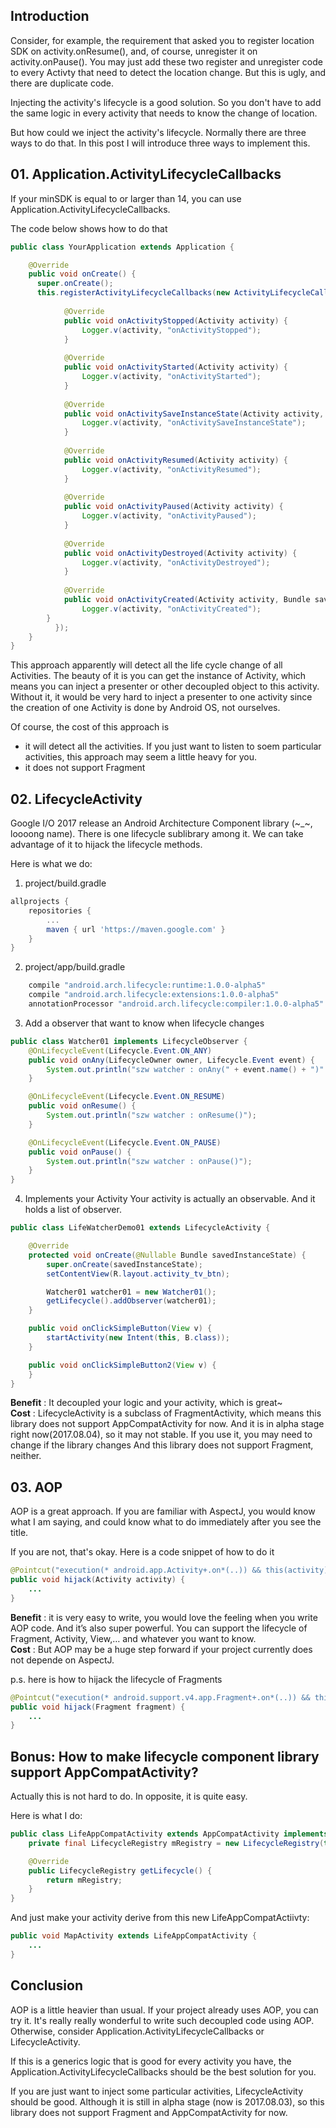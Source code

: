 ## Introduction
Consider, for example, the requirement that asked you to register location SDK on activity.onResume(), and, of course, unregister it on activity.onPause(). You may just add these two register and unregister code to every Activty that need to detect the location change. But this is ugly, and there are duplicate code.

Injecting the activity's lifecycle is a good solution. So you don't have to add the same logic in every activity that needs to know the change of location. 

But how could we inject the activity's lifecycle. Normally there are three ways to do that. In this post I will introduce three ways to implement this.

## 01. Application.ActivityLifecycleCallbacks
If your minSDK is equal to or larger than 14, you can use Application.ActivityLifecycleCallbacks.

The code below shows how to do that
```java
public class YourApplication extends Application {

    @Override
    public void onCreate() {  
      super.onCreate();  
      this.registerActivityLifecycleCallbacks(new ActivityLifecycleCallbacks() {  
       
            @Override  
            public void onActivityStopped(Activity activity) {  
                Logger.v(activity, "onActivityStopped");  
            }  
           
            @Override  
            public void onActivityStarted(Activity activity) {  
                Logger.v(activity, "onActivityStarted");  
            }  
           
            @Override  
            public void onActivitySaveInstanceState(Activity activity, Bundle outState) {  
                Logger.v(activity, "onActivitySaveInstanceState");  
            }  
           
            @Override  
            public void onActivityResumed(Activity activity) {  
                Logger.v(activity, "onActivityResumed");  
            }  
           
            @Override  
            public void onActivityPaused(Activity activity) {  
                Logger.v(activity, "onActivityPaused");  
            }  
           
            @Override  
            public void onActivityDestroyed(Activity activity) {  
                Logger.v(activity, "onActivityDestroyed");  
            }  
           
            @Override  
            public void onActivityCreated(Activity activity, Bundle savedInstanceState) {  
                Logger.v(activity, "onActivityCreated");  
        }  
          });  
    }
}
```

This approach apparently will detect all the life cycle change of all Activities.  The beauty of it is you can get the instance of Activity, which means you can inject a presenter or other decoupled object to this activity. Without it, it would be very hard to inject a presenter to one activity since the creation of one Activity is done by Android OS, not ourselves.

Of course, the cost of this approach is
* it will detect all the activities. If you just want to listen to soem particular activities, this approach may seem a little heavy for you.
* it does not support Fragment

## 02. LifecycleActivity
Google I/O 2017 release an Android Architecture Component library (~_~, loooong name). There is one lifecycle sublibrary among it. We can take advantage of it to hijack the lifecycle methods.

Here is what we do:
1. project/build.gradle
```groovy
allprojects {
    repositories {
        ...
        maven { url 'https://maven.google.com' }
    }
}
```

2. project/app/build.gradle
```groovy
    compile "android.arch.lifecycle:runtime:1.0.0-alpha5"
    compile "android.arch.lifecycle:extensions:1.0.0-alpha5"
    annotationProcessor "android.arch.lifecycle:compiler:1.0.0-alpha5"

```

3. Add a observer that want to know when lifecycle changes
```java
public class Watcher01 implements LifecycleObserver {
    @OnLifecycleEvent(Lifecycle.Event.ON_ANY)
    public void onAny(LifecycleOwner owner, Lifecycle.Event event) {
        System.out.println("szw watcher : onAny(" + event.name() + ")" + " ; owner = " + owner);
    }

    @OnLifecycleEvent(Lifecycle.Event.ON_RESUME)
    public void onResume() {
        System.out.println("szw watcher : onResume()");
    }

    @OnLifecycleEvent(Lifecycle.Event.ON_PAUSE)
    public void onPause() {
        System.out.println("szw watcher : onPause()");
    }
}
```

4. Implements your Activity
Your activity is actually an observable. And it holds a list of observer.
```java
public class LifeWatcherDemo01 extends LifecycleActivity {

    @Override
    protected void onCreate(@Nullable Bundle savedInstanceState) {
        super.onCreate(savedInstanceState);
        setContentView(R.layout.activity_tv_btn);

        Watcher01 watcher01 = new Watcher01();
        getLifecycle().addObserver(watcher01);
    }

    public void onClickSimpleButton(View v) {
        startActivity(new Intent(this, B.class));
    }

    public void onClickSimpleButton2(View v) {
    }
}
```

**Benefit** : It decoupled your logic and your activity, which is great~
<br/>
**Cost** : LifecycleActivity is a subclass of FragmentActivity, which means this library does not support AppCompatActivity for now. And it is in alpha stage right now(2017.08.04), so it may not stable. If you use it, you may need to change if the library changes
And this library does not support Fragment, neither.


## 03. AOP
AOP is a great approach. If you are familiar with AspectJ, you would know what I am saying, and could know what to do immediately after you see the title. 

If you are not, that's okay. Here is a code snippet of how to do it
```java
@Pointcut("execution(* android.app.Activity+.on*(..)) && this(activity) ")
public void hijack(Activity activity) {
    ...
}
```

**Benefit** : it is very easy to write, you would love the feeling when you write AOP code. 
And it’s also super powerful. You can support the lifecycle of Fragment, Activity, View,… and whatever you want to know. 
<br/>
**Cost** :
But AOP may be a huge step forward if your project currently does not depende on AspectJ.  

p.s. here is how to hijack the lifecycle of Fragments
```java
@Pointcut("execution(* android.support.v4.app.Fragment+.on*(..)) && this(fragment) ")
public void hijack(Fragment fragment) {
    ...
}
```

## Bonus: How to make lifecycle component library support AppCompatActivity?
Actually this is not hard to do. In opposite, it is quite easy.

Here is what I do:
```java
public class LifeAppCompatActivity extends AppCompatActivity implements LifecycleRegistryOwner {
    private final LifecycleRegistry mRegistry = new LifecycleRegistry(this);

    @Override
    public LifecycleRegistry getLifecycle() {
        return mRegistry;
    }
}
```

And just make your activity derive from this new LifeAppCompatActiivty:
```java
public void MapActivity extends LifeAppCompatActivity {
    ...
}
```


## Conclusion
AOP is a little heavier than usual. If your project already uses AOP, you can try it. It's really really wonderful to write such decoupled code using AOP. Otherwise, consider Application.ActivityLifecycleCallbacks or LifecycleActivity.

If this is a generics logic that is good for every activity you have, the Application.ActivityLifecycleCallbacks should be the best solution for you.

If you are just want to inject some particular activities, LifecycleActivity should be good. Although it is still in alpha stage (now is 2017.08.03), so this library does not support Fragment and AppCompatActivity for now. 